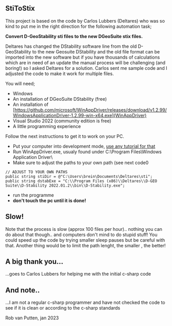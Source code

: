 ## StiToStix

This project is based on the code by Carlos Lubbers (Deltares) who was so kind to put me in the right direction for the following automation task;

**Convert D-GeoStability sti files to the new DGeoSuite stix files.**

Deltares has changed the DStability software line from the old D-GeoStability to the new Geosuite DStability and the old file format can be imported 
into the new software but if you have thousands of calculations which are in need of an update the manual process will be challenging (and boring!)
so I asked Deltares for a solution. Carlos sent me sample code and I adjusted the code to make it work for multiple files. 

You will need;

* Windows
* An installation of DGeoSuite DStability (free)
* An installation of [https://github.com/microsoft/WinAppDriver/releases/download/v1.2.99/WindowsApplicationDriver-1.2.99-win-x64.exe](WinAppDriver)
* Visual Studio 2022 (community edition is free)
* A little programming experience

Follow the next instructions to get it to work on your PC.

* Put your computer into development mode, [use any tutorial for that](https://www.republicworld.com/technology-news/apps/how-to-enable-or-disable-developer-mode-in-windows-10-know-details.html)
* Run WinAppDriver.exe, usualy found under C:\Program Files\Windows Application Driver\
* Make sure to adjust the paths to your own path (see next code0

```
// ADJUST TO YOUR OWN PATHS
public string stiDir = @"C:\Users\brein\Documents\Deltares\sti";
public string dstabExe = "C:\\Program Files (x86)\\Deltares\\D-GEO Suite\\D-Stability 2022.01.2\\bin\\D-Stability.exe";
```

* run the programme
* **don't touch the pc until it is done!**

## Slow!

Note that the process is slow (approx 100 files per hour).. nothing you can do about that though.. and computers don't mind to do stupid stuff!
You could speed up the code by trying smaller sleep pauses but be careful with that. Another thing would be to limit the path lenght, the smaller
, the better!

## A big thank you...

...goes to Carlos Lubbers for helping me with the initial c-sharp code 

## And note..

...I am not a regular c-sharp programmer and have not checked the code to see if it is clean or according to the c-sharp standards

Rob van Putten, jan 2023



